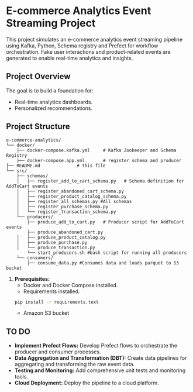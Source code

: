 # E-commerce Analytics Event Streaming Project

This project simulates an e-commerce analytics event streaming pipeline using Kafka, Python, Schema registry and Prefect for workflow orchestration.
Fake user interactions and product-related events are generated to enable real-time analytics and insights.

## Project Overview

The goal is to build a foundation for:

* Real-time analytics dashboards.
* Personalized recommendations.

## Project Structure

```
e-commerce-analytics/
└── docker/
    ├── docker-compose.kafka.yml     # Kafka Zookeeper and Schema Registry
    ├── docker-compose.app.yml       # register schema and producer
├── README.md              # This file
└── src/
    ├── schemas/
    │   ├── register_add_to_cart_schema.py   # Schema definition for AddToCart events
    │   ├── register_abandoned_cart_schema.py 
    │   ├── register_product_catalog_schema.py 
    │   ├── register_all_schemas.py #All schemas
    │   ├── register_purchase_schema.py
    │   └── register_transaction_schema.py 
    └── producers/
        ├── produce_add_to_cart.py   # Producer script for AddToCart events
        ├── produce_abandoned_cart.py 
    │   ├── produce_product_catalog.py 
    │   ├── produce_purchase.py 
    │   └── produce_transaction.py
        └── start_producers.sh #bash script for running all producers
    └── consumers/
        ├── consume_data.py #Consumes data and loads parquet to S3 bucket
```

1.  **Prerequisites:**
    * Docker and Docker Compose installed.
    * Requirements installed.
    ```bash
    pip install -r requirements.text
    ```
    * Amazon S3 bucket

## TO DO

* **Implement Prefect Flows:** Develop Prefect flows to orchestrate the producer and consumer processes.
* **Data Aggregation and Transformation (DBT):** Create data pipelines for aggregating and transforming the raw event data.
* **Testing and Monitoring:** Add comprehensive unit tests and monitoring tools.
* **Cloud Deployment:** Deploy the pipeline to a cloud platform.


